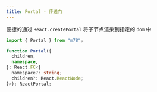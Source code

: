 ```yaml
---
title: Portal - 传送门
---
```


便捷的通过 `React.createPortal` 将子节点渲染到指定的 `dom` 中

```ts
import { Portal } from "m78";

function Portal({
  children,
  namespace,
}: React.FC<{
  namespace?: string;
  children?: React.ReactNode;
}>): ReactPortal;
```
